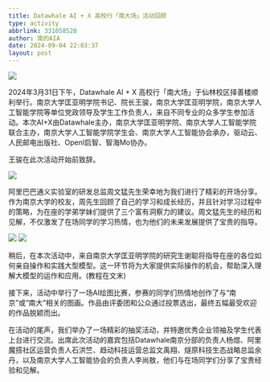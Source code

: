 ```yaml
---
title: Datawhale AI + X 高校行「南大场」活动回顾
type: activity
abbrlink: 331058520
author: 南的AIA
date: 2024-09-04 22:03:37
layout: post
---
```


![](/images/Datawhale/1.webp)

2024年3月31日下午，Datawhale AI + X 高校行「南大场」于仙林校区择善楼顺利举行。南京大学匡亚明学院书记、院长王骏，南京大学匡亚明学院，南京大学人工智能学院等单位党政领导及学生工作负责人，来自不同专业的众多学生参加活动。本次AI+X由Datawhale主办，南京大学匡亚明学院、南京大学人工智能学院联合主办，南京大学人工智能学院学生会、南京大学人工智能协会承办，驱动云、人民邮电出版社、OpenI启智、智海Mo协办。

王骏在此次活动开始前致辞。

![](/images/Datawhale/2.webp)

阿里巴巴通义实验室的研发总监周文猛先生荣幸地为我们进行了精彩的开场分享。作为南京大学的校友，周先生回顾了自己的学习和成长经历，并且针对学习过程中的策略，为在座的学弟学妹们提供了三个富有洞察力的建议。周文猛先生的经历和见解，不仅激发了在场同学的学习热情，也为他们的未来发展提供了宝贵的指导。

![](/images/Datawhale/3.webp)
![](/images/Datawhale/4.webp)

稍后，在本次活动中，来自南京大学匡亚明学院的研究生谢聪将指导在座的各位如何亲自操作和实践大型模型。这一环节将为大家提供实际操作的机会，帮助深入理解大模型的运作和应用。(教程在文末)



接下来，活动中举行了一场AI绘图比赛，参赛的同学们热情地创作了与“南京”或“南大”相关的图画。作品由评委团和公众通过投票选出，最终五幅最受欢迎的作品脱颖而出。

在活动的尾声，我们举办了一场精彩的抽奖活动，并特邀优秀企业领袖及学生代表上台进行交流。出席此次活动的嘉宾包括Datawhale南京分部的负责人杨煜、阿里魔搭社区运营负责人石洪竺、趋动科技运营总监文禹翔、燧原科技生态战略总监余丹，以及南京大学人工智能协会的负责人李尚敖，他们与在场同学们分享了宝贵经验和见解。

